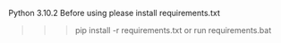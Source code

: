 Python 3.10.2
Before using please install requirements.txt

>>> pip install -r requirements.txt or run requirements.bat